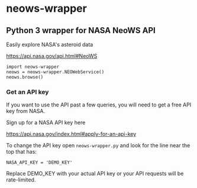 # neows-wrapper

## Python 3 wrapper for NASA NeoWS API ##

Easily explore NASA's asteroid data

https://api.nasa.gov/api.html#NeoWS


```
import neows-wrapper
neows = neows-wrapper.NEOWebService()
neows.browse()
```


### Get an API key ###

If you want to use the API past a few queries,
you will need to get a free API key from NASA.

Sign up for a NASA API key here

https://api.nasa.gov/index.html#apply-for-an-api-key

To change the API key open `neows-wrapper.py` and look for
the line near the top that has:

`NASA_API_KEY = 'DEMO_KEY'`

Replace DEMO_KEY with your actual API key or 
your API requests will be rate-limited.
